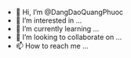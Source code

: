- 👋 Hi, I’m @DangDaoQuangPhuoc
- 👀 I’m interested in ...
- 🌱 I’m currently learning ...
- 💞️ I’m looking to collaborate on ...
- 📫 How to reach me ...

<!---
DangDaoQuangPhuoc/DangDaoQuangPhuoc is a ✨ special ✨ repository because its `README.md` (this file) appears on your GitHub profile.
You can click the Preview link to take a look at your changes.
--->
